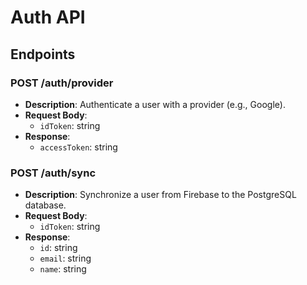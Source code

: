 # Auth API

## Endpoints

### POST /auth/provider
- **Description**: Authenticate a user with a provider (e.g., Google).
- **Request Body**:
  - `idToken`: string
- **Response**:
  - `accessToken`: string

### POST /auth/sync
- **Description**: Synchronize a user from Firebase to the PostgreSQL database.
- **Request Body**:
  - `idToken`: string
- **Response**:
  - `id`: string
  - `email`: string
  - `name`: string